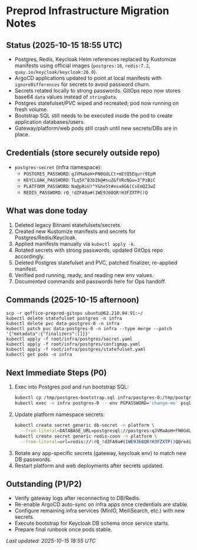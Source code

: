 # Preprod Infrastructure Migration Notes

## Status (2025-10-15 18:55 UTC)
- Postgres, Redis, Keycloak Helm references replaced by Kustomize manifests using official images (`postgres:16`, `redis:7.2`, `quay.io/keycloak/keycloak:26.0`).
- ArgoCD applications updated to point at local manifests with `ignoreDifferences` for secrets to avoid password churn.
- Secrets rotated locally to strong passwords. GitOps repo now stores base64 `data` values instead of `stringData`.
- Postgres statefulset/PVC wiped and recreated; pod now running on fresh volume.
- Bootstrap SQL still needs to be executed inside the pod to create application databases/users.
- Gateway/platform/web pods still crash until new secrets/DBs are in place.

## Credentials (store securely outside repo)
- `postgres-secret` (infra namespace):
  - `POSTGRES_PASSWORD`: `qJVMaAoH+FN0GdLCt+mEtQ5Equrr8EpM`
  - `KEYCLOAK_PASSWORD`: `TLq5X^83bIb@#suZ&fVRcNGu=3^PzBiC`
  - `PLATFORM_PASSWORD`: `Na@pRiU)^Y&he5t#xsx0G6(CsEmQZ3wZ`
  - `REDIS_PASSWORD`: `rQ_!dZFA9a#(1WE9J68QR!H3FZXTP()Q`

## What was done today
1. Deleted legacy Bitnami statefulsets/secrets.
2. Created new Kustomize manifests and secrets for Postgres/Redis/Keycloak.
3. Applied manifests manually via `kubectl apply -k`.
4. Rotated secrets with strong passwords; updated GitOps repo accordingly.
5. Deleted Postgres statefulset and PVC, patched finalizer, re-applied manifest.
6. Verified pod running, ready, and reading new env values.
7. Documented commands and passwords here for Ops handoff.

## Commands (2025-10-15 afternoon)
```
scp -r qoffice-preprod-gitops ubuntu@62.210.94.91:~/
kubectl delete statefulset postgres -n infra
kubectl delete pvc data-postgres-0 -n infra
kubectl patch pvc data-postgres-0 -n infra --type merge --patch '{"metadata":{"finalizers":[]}}'
kubectl apply -f root/infra/postgres/secret.yaml
kubectl apply -f root/infra/postgres/configmap.yaml
kubectl apply -f root/infra/postgres/statefulset.yaml
kubectl get pods -n infra
```

## Next Immediate Steps (P0)
1. Exec into Postgres pod and run bootstrap SQL:
   ```bash
   kubectl cp /tmp/postgres-bootstrap.sql infra/postgres-0:/tmp/postgres-bootstrap.sql
   kubectl exec -n infra postgres-0 -- env PGPASSWORD='change-me' psql -h localhost -U root -d postgres -f /tmp/postgres-bootstrap.sql
   ```
2. Update platform namespace secrets:
   ```bash
   kubectl create secret generic db-secret -n platform \
     --from-literal=DATABASE_URL=postgresql://postgres:qJVMaAoH+FN0GdLCt+mEtQ5Equrr8EpM@postgres.infra.svc.cluster.local:5432/postgres?sslmode=disable --dry-run=client -o yaml | kubectl apply -f -
   kubectl create secret generic redis-conn -n platform \
     --from-literal=url=redis://:rQ_!dZFA9a#(1WE9J68QR!H3FZXTP()Q@redis.infra.svc.cluster.local:6379 --dry-run=client -o yaml | kubectl apply -f -
   ```
3. Rotate any app-specific secrets (gateway, keycloak env) to match new DB passwords.
4. Restart platform and web deployments after secrets updated.

## Outstanding (P1/P2)
- Verify gateway logs after reconnecting to DB/Redis.
- Re-enable ArgoCD auto-sync on infra apps once credentials are stable.
- Configure remaining infra services (MinIO, MeiliSearch, etc.) with new secrets.
- Execute bootstrap for Keycloak DB schema once service starts.
- Prepare final runbook once pods stable.

_Last updated: 2025-10-15 18:55 UTC_